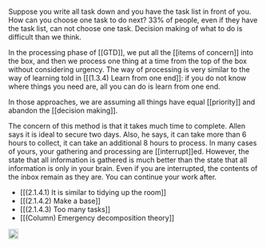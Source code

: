 
Suppose you write all task down and you have the task list in front of you. How can you choose one task to do next?
33% of people, even if they have the task list, can not choose one task. Decision making of what to do is difficult than we think.

In the processing phase of [[GTD]], we put all the [[items of concern]] into the box, and then we process one thing at a time from the top of the box without considering urgency. The way of processing is very similar to the way of learning told in [[(1.3.4) Learn from one end]]: if you do not know where things you need are, all you can do is learn from one end.

In those approaches, we are assuming all things have equal [[priority]] and abandon the [[decision making]].

The concern of this method is that it takes much time to complete. Allen says it is ideal to secure two days. Also, he says, it can take more than 6 hours to collect, it can take an additional 8 hours to process. In many cases of yours, your gathering and processing are [[interrupt]]ed. However, the state that all information is gathered is much better than the state that all information is only in your brain. Even if you are interrupted, the contents of the inbox remain as they are. You can continue your work after.

- [[(2.1.4.1) It is similar to tidying up the room]]
- [[(2.1.4.2) Make a base]]
- [[(2.1.4.3) Too many tasks]]
- [[(Column) Emergency decomposition theory]]

<img src='https://scrapbox.io/api/pages/nishio/en/icon' alt='en.icon' height="19.5"/>